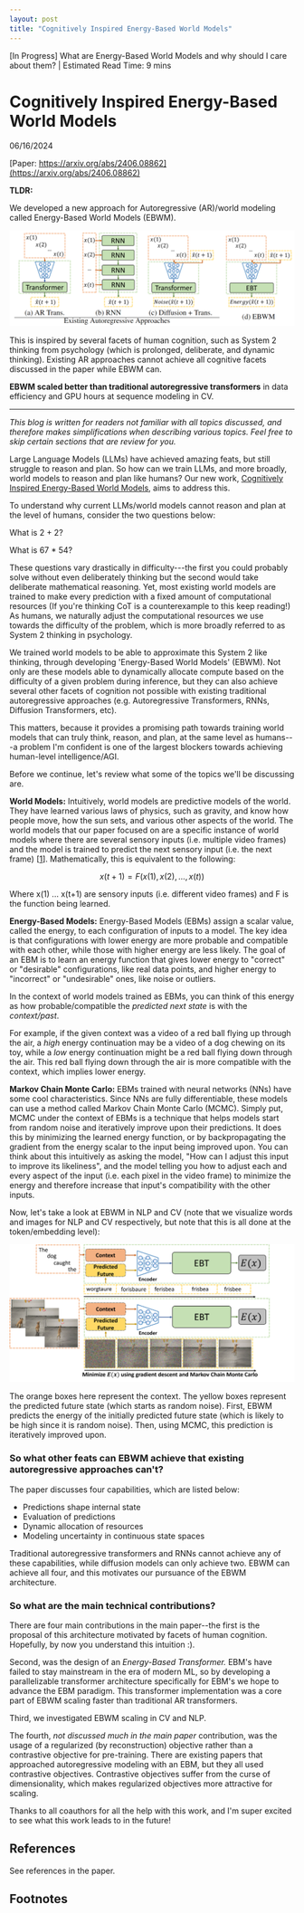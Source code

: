 ```yaml
---
layout: post
title: "Cognitively Inspired Energy-Based World Models"
---
```


[In Progress] What are Energy-Based World Models and why should I care about them? <span>|</span> Estimated Read Time: 9 mins

# Cognitively Inspired Energy-Based World Models
06/16/2024

[Paper: https://arxiv.org/abs/2406.08862](https://arxiv.org/abs/2406.08862)

**TLDR:** 

We developed a new approach for Autoregressive (AR)/world modeling called Energy-Based World Models (EBWM).

![Comparison of EBWM to Existing Autoregressive Approaches](/assets/ebwm_comparison.png)

This is inspired by several facets of human cognition, such as System 2 thinking from psychology (which is prolonged, deliberate, and dynamic thinking). Existing AR approaches cannot achieve all cognitive facets discussed in the paper while EBWM can.

**EBWM scaled better than traditional autoregressive transformers** in data efficiency and GPU hours at sequence modeling in CV.

***

*This blog is written for readers not familiar with all topics discussed, and therefore makes simplifications when describing various topics. Feel free to skip certain sections that are review for you.*

Large Language Models (LLMs) have achieved amazing feats, but still struggle to reason and plan.
So how can we train LLMs, and more broadly, world models to reason and plan like humans? Our new work, [Cognitively Inspired Energy-Based World Models](https://arxiv.org/abs/2406.08862), aims to address this.

To understand why current LLMs/world models cannot reason and plan at the level of humans, consider the two questions below:

What is 2 + 2?

What is 67 * 54?

These questions vary drastically in difficulty---the first you could probably solve without even deliberately thinking but the second would take deliberate mathematical reasoning. Yet, most existing world models are trained to make every prediction with a fixed amount of computational resources (If you're thinking CoT is a counterexample to this keep reading!) As humans, we naturally adjust the computational resources we use towards the difficulty of the problem, which is more broadly referred to as System 2 thinking in psychology. 

We trained world models to be able to approximate this System 2 like thinking, through developing 'Energy-Based World Models' (EBWM). Not only are these models able to dynamically allocate compute based on the difficulty of a given problem during inference, but they can also achieve several other facets of cognition not possible with existing traditional autoregressive approaches (e.g. Autoregressive Transformers, RNNs, Diffusion Transformers, etc).

This matters, because it provides a promising path towards training world models that can truly think, reason, and plan, at the same level as humans---a problem I'm confident is one of the largest blockers towards achieving human-level intelligence/AGI.

Before we continue, let's review what some of the topics we'll be discussing are.

**World Models:**
Intuitively, world models are predictive models of the world. They have learned various laws of physics, such as gravity, and know how people move, how the sun sets, and various other aspects of the world. The world models that our paper focused on are a specific instance of world models where there are several sensory inputs (i.e. multiple video frames) and the model is trained to predict the next sensory input (i.e. the next frame) \[[1](#1)\]. Mathematically, this is equivalent to the following:

$$
x(t+1) = F(x(1), x(2), \ldots, x(t))
$$

Where x(1) ... x(t+1) are sensory inputs (i.e. different video frames) and F is the function being learned. 

**Energy-Based Models:**
Energy-Based Models (EBMs) assign a scalar value, called the energy, to each configuration of inputs to a model. The key idea is that configurations with lower energy are more probable and compatible with each other, while those with higher energy are less likely. The goal of an EBM is to learn an energy function that gives lower energy to "correct" or "desirable" configurations, like real data points, and higher energy to "incorrect" or "undesirable" ones, like noise or outliers.

In the context of world models trained as EBMs, you can think of this energy as how probable/compatible the *predicted next state* is with the *context/past*. 

For example, if the given context was a video of a red ball flying up through the air, a *high* energy continuation may be a video of a dog chewing on its toy, while a *low* energy continuation might be a red ball flying down through the air. This red ball flying down through the air is more compatible with the context, which implies lower energy.

**Markov Chain Monte Carlo:** EBMs trained with neural networks (NNs) have some cool characteristics. Since NNs are fully differentiable, these models can use a method called Markov Chain Monte Carlo (MCMC). Simply put, MCMC under the context of EBMs is a technique that helps models start from random noise and iteratively improve upon their predictions. It does this by minimizing the learned energy function, or by backpropagating the gradient from the energy scalar to the input being improved upon. You can think about this intuitively as asking the model, "How can I adjust this input to improve its likeliness", and the model telling you how to adjust each and every aspect of the input (i.e. each pixel in the video frame) to minimize the energy and therefore increase that input's compatibility with the other inputs.

Now, let's take a look at EBWM in NLP and CV (note that we visualize words and images for NLP and CV respectively, but note that this is all done at the token/embedding level):

![EBWM in NLP and CV](/assets/ebwm.png)

The orange boxes here represent the context. The yellow boxes represent the predicted future state (which starts as random noise). First, EBWM predicts the energy of the initially predicted future state (which is likely to be high since it is random noise). Then, using MCMC, this prediction is iteratively improved upon. 

### So what other feats can EBWM achieve that existing autoregressive approaches can't?

The paper discusses four capabilities, which are listed below:
* Predictions shape internal state
* Evaluation of predictions
* Dynamic allocation of resources
* Modeling uncertainty in continuous state spaces

Traditional autoregressive transformers and RNNs cannot achieve any of these capabilities, while diffusion models can only achieve two. EBWM can achieve all four, and this motivates our pursuance of the EBWM architecture.

### So what are the main technical contributions?

There are four main contributions in the main paper--the first is the proposal of this architecture motivated by facets of human cognition. Hopefully, by now you understand this intuition :).

Second, was the design of an *Energy-Based Transformer.* EBM's have failed to stay mainstream in the era of modern ML, so by developing a parallelizable transformer architecture specifically for EBM's we hope to advance the EBM paradigm. This transformer implementation was a core part of EBWM scaling faster than traditional AR transformers.

Third, we investigated EBWM scaling in CV and NLP.

The fourth, *not discussed much in the main paper* contribution, was the usage of a regularized (by reconstruction) objective rather than a contrastive objective for pre-training. There are existing papers that approached autoregressive modeling with an EBM, but they all used contrastive objectives. Contrastive objectives suffer from the curse of dimensionality, which makes regularized objectives more attractive for scaling.


Thanks to all coauthors for all the help with this work, and I'm super excited to see what this work leads to in the future!

## References

See references in the paper.

## Footnotes

[^1]: A more general formulation of world models is in the paper, where more than just sensory inputs are conditioned on when predicting the next state/input.
